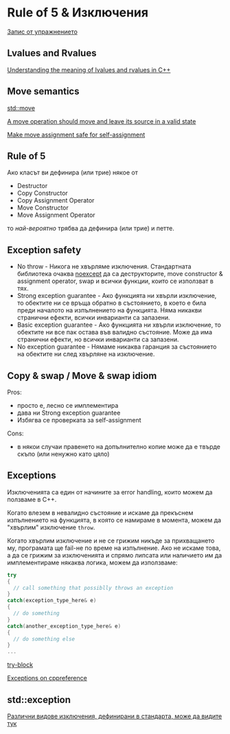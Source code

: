 # Rule of 5 & Изключения

[Запис от упражнението](https://drive.google.com/file/d/1kzcICxG3r4dLUFd5QtBBrJTY7O7vRfWe/view?usp=sharing)

## Lvalues and Rvalues

[Understanding the meaning of lvalues and rvalues in C++](https://www.internalpointers.com/post/understanding-meaning-lvalues-and-rvalues-c)

## Move semantics
[std::move](https://en.cppreference.com/w/cpp/utility/move)

[A move operation should move and leave its source in a valid state](https://github.com/isocpp/CppCoreGuidelines/blob/master/CppCoreGuidelines.md#c64-a-move-operation-should-move-and-leave-its-source-in-a-valid-state)

[Make move assignment safe for self-assignment](https://github.com/isocpp/CppCoreGuidelines/blob/master/CppCoreGuidelines.md#c65-make-move-assignment-safe-for-self-assignment)

## Rule of 5
  Ако класът ви дефинира (или трие) някое от
  - Destructor
  - Copy Constructor
  - Copy Assignment Operator
  - Move Constructor
  - Move Assignment Operator
  
  то *най-вероятно* трябва да дефинира (или трие) и петте. 

## Exception safety 
- No throw - Никога не хвърляме изключения. Стандартната библиотека очаква [noexcept](https://en.cppreference.com/w/cpp/language/exceptions) да са деструкторите, move constructor & assignment operator, swap и всички функции, които се използват в тях. 
- Strong exception guarantee - Ако функцията ни хвърли изключение, то обектите ни се връща обратно в състоянието, в което е била преди началото на изпълнението на функцията. Няма никакви странични ефекти, всички инварианти са запазени. 
- Basic exception guarantee - Ако функцията ни хвърли изключение, то обектите ни все пак остава във валидно състояние. Може да има странични ефекти, но всички инварианти са запазени. 
- No exception guarantee - Нямаме никаква гаранция за състоянието на обектите ни след хвърляне на изключение.


## Copy & swap / Move & swap idiom
Pros:
- просто е, лесно се имплементира
- дава ни Strong exception guarantee
- Избягва се проверката за self-assignment

Cons:
- в някои случаи правенето на допълнително копие може да е твърде скъпо (или ненужно като цяло)

## Exceptions
Изключенията са един от начините за error handling, които можем да ползваме в C++. 

Когато влезем в невалидно състояние и искаме да прекъснем изпълнението на функцията, в която се намираме в момента, можем да "хвърлим" изключение `throw`.
 
Когато хвърлим изключение и не се грижим никъде за прихващането му, програмата ще fail-не по време на изпълнение. Ако не искаме това, а да се грижим за изключенията и спрямо липсата или наличието им да имплементираме някаква логика, можем да използваме:

```c++
try
{
  // call something that possiblly throws an exception
}
catch(exception_type_here& e) 
{
  // do something 
}
catch(another_exception_type_here& e)
{
  // do something else
}
...
```
[try-block](https://en.cppreference.com/w/cpp/language/try_catch)

[Exceptions on cppreference](https://en.cppreference.com/w/cpp/language/exceptions)

## std::exception
[Различни видове изключения, дефинирани в стандарта, може да видите тук](https://en.cppreference.com/w/cpp/error/exception)
